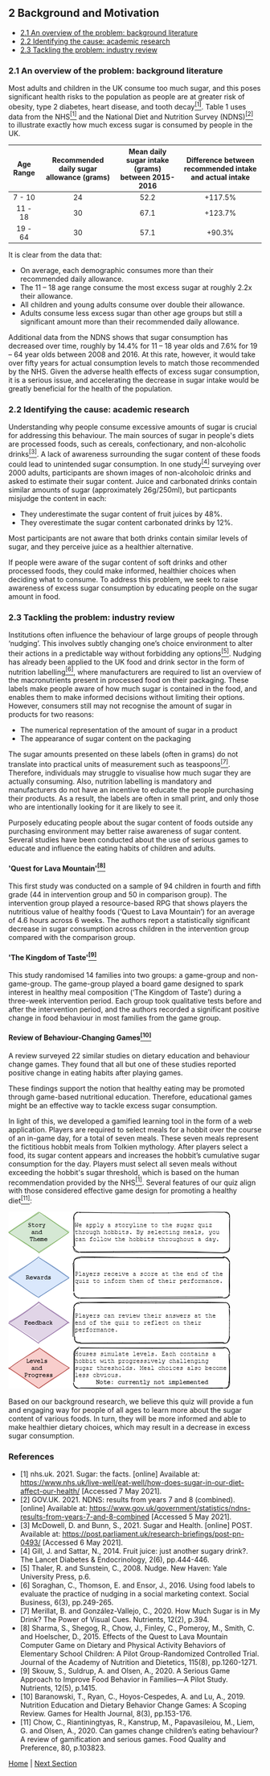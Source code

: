 ## 2 Background and Motivation
  * [2.1 An overview of the problem: background literature](README.md#21-an-overview-of-the-problem-background-literature)
  * [2.2 Identifying the cause: academic research](README.md#22-identifying-the-cause-academic-research)
  * [2.3 Tackling the problem: industry review](README.md#23-tackling-the-problem-industry-review)

### 2.1 An overview of the problem: background literature

Most adults and children in the UK consume too much sugar, and this poses significant health risks to the population as people are at greater risk of obesity, type 2 diabetes, heart disease, and tooth decay[<sup>[1]</sup>](README.md#references). Table 1 uses data from the NHS[<sup>[1]</sup>](README.md#references) and the National Diet and Nutrition Survey (NDNS)[<sup>[2]</sup>](README.md#references) to illustrate exactly how much excess sugar is consumed by people in the UK.

| Age Range | Recommended daily sugar allowance (grams) | Mean daily sugar intake (grams) between 2015-2016 | Difference between recommended intake and actual intake |
| :---: | :---: | :---: | :---: |
| 7 - 10 | 24 | 52.2 | +117.5% |
| 11 - 18 | 30 | 67.1 | +123.7% |
| 19 - 64 | 30 | 57.1 | +90.3% |

It is clear from the data that:
-	On average, each demographic consumes more than their recommended daily allowance.
-	The 11 – 18 age range consume the most excess sugar at roughly 2.2x their allowance.
-	All children and young adults consume over double their allowance.
-	Adults consume less excess sugar than other age groups but still a significant amount more than their recommended daily allowance.

Additional data from the NDNS shows that sugar consumption has decreased over time, roughly by 14.4% for 11 – 18 year olds and 7.6% for 19 – 64 year olds between 2008 and 2016. At this rate, however, it would take over fifty years for actual consumption levels to match those recommended by the NHS. Given the adverse health effects of excess sugar consumption, it is a serious issue, and accelerating the decrease in sugar intake would be greatly beneficial for the health of the population.

### 2.2 Identifying the cause: academic research

Understanding why people consume excessive amounts of sugar is crucial for addressing this behaviour. The main sources of sugar in people's diets are processed foods, such as cereals, confectionary, and non-alcoholic drinks[<sup>[3]</sup>](README.md#references). A lack of awareness surrounding the sugar content of these foods could lead to unintended sugar consumption. In one study[<sup>[4]</sup>](README.md#references) surveying over 2000 adults, participants are shown images of non-alcoholoic drinks and asked to estimate their sugar content. Juice and carbonated drinks contain similar amounts of sugar (approximately 26g/250ml), but particpants misjudge the content in each:

-	They underestimate the sugar content of fruit juices by 48%.
-	They overestimate the sugar content carbonated drinks by 12%.

Most participants are not aware that both drinks contain similar levels of sugar, and they perceive juice as a healthier alternative. 

If people were aware of the sugar content of soft drinks and other processed foods, they could make informed, healthier choices when deciding what to consume. To address this problem, we seek to raise awareness of excess sugar consumption by educating people on the sugar amount in food.

### 2.3 Tackling the problem: industry review

Institutions often influence the behaviour of large groups of people through ‘nudging’. This involves subtly changing one’s choice environment to alter their actions in a predictable way without forbidding any options[<sup>[5]</sup>](README.md#references). Nudging has already been applied to the UK food and drink sector in the form of nutrition labelling[<sup>[6]</sup>](README.md#references), where manufacturers are required to list an overview of the macronutrients present in processed food on their packaging. These labels make people aware of how much sugar is contained in the food, and enables them to make informed decisions without limiting their options. However, consumers still may not recognise the amount of sugar in products for two reasons:
  - The numerical representation of the amount of sugar in a product
  - The appearance of sugar content on the packaging
  
The sugar amounts presented on these labels (often in grams) do not translate into practical units of measurement such as teaspoons[<sup>[7]</sup>](README.md#references). Therefore, individuals may struggle to visualise how much sugar they are actually consuming. Also, nutrition labelling is mandatory and manufacturers do not have an incentive to educate the people purchasing their products. As a result, the labels are often in small print, and only those who are intentionally looking for it are likely to see it.

Purposely educating people about the sugar content of foods outside any purchasing environment may better raise awareness of sugar content. Several studies have been conducted about the use of serious games to educate and influence the eating habits of children and adults.

#### 'Quest for Lava Mountain'[<sup>[8]</sup>](README.md#references)

This first study was conducted on a sample of 94 children in fourth and fifth grade (44 in intervention group and 50 in comparison group). The intervention group played a resource-based RPG that shows players the nutritious value of healthy foods (‘Quest to Lava Mountain’) for an average of 4.6 hours across 6 weeks. The authors report a statistically significant decrease in sugar consumption across children in the intervention group compared with the comparison group. 

#### 'The Kingdom of Taste'[<sup>[9]</sup>](README.md#references)

This study randomised 14 families into two groups: a game-group and non-game-group. The game-group played a board game designed to spark interest in healthy meal composition (‘The Kingdom of Taste’) during a three-week intervention period. Each group took qualitative tests before and after the intervention period, and the authors recorded a significant positive change in food behaviour in most families from the game group. 

#### Review of Behaviour-Changing Games[<sup>[10]</sup>](README.md#references)
A review surveyed 22 similar studies on dietary education and behaviour change games. They found that all but one of these studies reported positive change in eating habits after playing games. 

These findings support the notion that healthy eating may be promoted through game-based nutritional education. Therefore, educational games might be an effective way to tackle excess sugar consumption.

In light of this, we developed a gamified learning tool in the form of a web application. Players are required to select meals for a hobbit over the course of an in-game day, for a total of seven meals. These seven meals represent the fictitious hobbit meals from Tolkien mythology. After players select a food, its sugar content appears and increases the hobbit’s cumulative sugar consumption for the day. Players must select all seven meals without exceeding the hobbit's sugar threshold, which is based on the human recommendation provided by the NHS[<sup>[1]</sup>](README.md#references). Several features of our quiz align with those considered effective game design for promoting a healthy diet[<sup>[11]</sup>](README.md#references):

![Image](gameDesign.png)

Based on our background research, we believe this quiz will provide a fun and engaging way for people of all ages to learn more about the sugar content of various foods. In turn, they will be more informed and able to make healthier dietary choices, which may result in a decrease in excess sugar consumption.

### References

- [1] nhs.uk. 2021. Sugar: the facts. [online] Available at: <https://www.nhs.uk/live-well/eat-well/how-does-sugar-in-our-diet-affect-our-health/> [Accessed 7 May 2021].
- [2] GOV.UK. 2021. NDNS: results from years 7 and 8 (combined). [online] Available at: <https://www.gov.uk/government/statistics/ndns-results-from-years-7-and-8-combined> [Accessed 5 May 2021].
- [3] McDowell, D. and Bunn, S., 2021. Sugar and Health. [online] POST. Available at: <https://post.parliament.uk/research-briefings/post-pn-0493/> [Accessed 6 May 2021].
- [4] Gill, J. and Sattar, N., 2014. Fruit juice: just another sugary drink?. The Lancet Diabetes & Endocrinology, 2(6), pp.444-446.
- [5] Thaler, R. and Sunstein, C., 2008. Nudge. New Haven: Yale University Press, p.6.
- [6] Soraghan, C., Thomson, E. and Ensor, J., 2016. Using food labels to evaluate the practice of nudging in a social marketing context. Social Business, 6(3), pp.249-265.
- [7] Merillat, B. and González-Vallejo, C., 2020. How Much Sugar is in My Drink? The Power of Visual Cues. Nutrients, 12(2), p.394.
- [8] Sharma, S., Shegog, R., Chow, J., Finley, C., Pomeroy, M., Smith, C. and Hoelscher, D., 2015. Effects of the Quest to Lava Mountain Computer Game on Dietary and Physical Activity Behaviors of Elementary School Children: A Pilot Group-Randomized Controlled Trial. Journal of the Academy of Nutrition and Dietetics, 115(8), pp.1260-1271.
- [9] Skouw, S., Suldrup, A. and Olsen, A., 2020. A Serious Game Approach to Improve Food Behavior in Families—A Pilot Study. Nutrients, 12(5), p.1415.
- [10] Baranowski, T., Ryan, C., Hoyos-Cespedes, A. and Lu, A., 2019. Nutrition Education and Dietary Behavior Change Games: A Scoping Review. Games for Health Journal, 8(3), pp.153-176.
- [11] Chow, C., Riantiningtyas, R., Kanstrup, M., Papavasileiou, M., Liem, G. and Olsen, A., 2020. Can games change children’s eating behaviour? A review of gamification and serious games. Food Quality and Preference, 80, p.103823.

[Home](../README.md) | [Next Section](/SystemImplementation/README.md)
